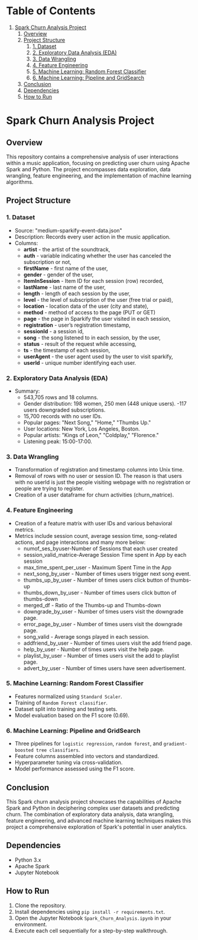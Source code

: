 # Table of Contents

1. [Spark Churn Analysis Project](#spark-churn-analysis-project)
   1. [Overview](#overview)
   2. [Project Structure](#project-structure)
      1. [1. Dataset](#1-dataset)
      2. [2. Exploratory Data Analysis (EDA)](#2-exploratory-data-analysis-eda)
      3. [3. Data Wrangling](#3-data-wrangling)
      4. [4. Feature Engineering](#4-feature-engineering)
      5. [5. Machine Learning: Random Forest Classifier](#5-machine-learning-random-forest-classifier)
      6. [6. Machine Learning: Pipeline and GridSearch](#6-machine-learning-pipeline-and-gridsearch)
   3. [Conclusion](#conclusion)
   4. [Dependencies](#dependencies)
   5. [How to Run](#how-to-run)

# Spark Churn Analysis Project

## Overview

This repository contains a comprehensive analysis of user interactions within a music application, focusing on predicting user churn using Apache Spark and Python. The project encompasses data exploration, data wrangling, feature engineering, and the implementation of machine learning algorithms.

## Project Structure

### 1. Dataset

- Source: "medium-sparkify-event-data.json"
- Description: Records every user action in the music application.
- Columns:
  -   **artist** - the artist of the soundtrack,
  -   **auth** - variable indicating whether the user has canceled the subscription or not,
  -   **firstName** - first name of the user,
  -   **gender** - gender of the user,
  -   **ItemInSession** - Item ID for each session (row) recorded,
  -   **lastName** - last name of the user,
  -   **length** - length of each session by the user,
  -   **level** - the level of subscription of the user (free trial or paid),
  -   **location** - location data of the user (city and state),
  -   **method** - method of access to the page (PUT or GET)
  -   **page** - the page in Sparkify the user visited in each session,
  -   **registration** - user’s registration timestamp,
  -   **sessionId** -  a session id,
  -   **song** - the song listened to in each session, by the user,
  -   **status** - result of the request while accessing,
  -   **ts** - the timestamp of each session,
  -   **userAgent** - the user agent used by the user to visit sparkify,
  -   **userId** - unique number identifying each user.

### 2. Exploratory Data Analysis (EDA)

- Summary:
  - 543,705 rows and 18 columns.
  - Gender distribution: 198 women, 250 men (448 unique users).
  -117 users downgraded subscriptions.
  -   15,700 records with no user IDs.
  -   Popular pages: "Next Song," "Home," "Thumbs Up."
  -   User locations: New York, Los Angeles, Boston.
  -   Popular artists: "Kings of Leon," "Coldplay," "Florence."
  -   Listening peak: 15:00-17:00.

### 3. Data Wrangling

- Transformation of registration and timestamp columns into Unix time.
- Removal of rows with no user or session ID. The reason is that users with no userId is just the people visiting webpage with no registration or people are trying to register.
- Creation of a user dataframe for churn activities (churn_matrice).

### 4. Feature Engineering

- Creation of a feature matrix with user IDs and various behavioral metrics.
- Metrics include session count, average session time, song-related actions, and page interactions and many more below:
  -   numof_ses_byuser-Number of Sessions that each user created
  -   session_valid_matrice-Average Session Time spent in App by each session
  -   max_time_spent_per_user - Maximum Spent Time in the App
  -   next_song_by_user - Number of times users trigger next song event.
  -   thumbs_up_by_user - Number of times users click button of thumbs-up
  -   thumbs_down_by_user - Number of times users click button of thumbs-down
  -   merged_df - Ratio of the Thumbs-up and Thumbs-down
  -   downgrade_by_user - Number of times users visit the downgrade page.
  -   error_page_by_user - Number of times users visit the downgrade page.
  -   song_valid - Average songs played in each session.
  -   addfriend_by_user - Number of times users visit the add friend page.
  -   help_by_user - Number of times users visit the help page.
  -   playlist_by_user - Number of times users visit the add to playlist page.
  -   advert_by_user - Number of times users have seen advertisement.

### 5. Machine Learning: Random Forest Classifier

- Features normalized using `Standard Scaler`.
- Training of `Random Forest classifier`.
- Dataset split into training and testing sets.
- Model evaluation based on the F1 score (0.69).

### 6. Machine Learning: Pipeline and GridSearch

- Three pipelines for `logistic regression`, `random forest`, and `gradient-boosted tree classifiers`.
- Feature columns assembled into vectors and standardized.
- Hyperparameter tuning via cross-validation.
- Model performance assessed using the F1 score.

## Conclusion

This Spark churn analysis project showcases the capabilities of Apache Spark and Python in deciphering complex user datasets and predicting churn. The combination of exploratory data analysis, data wrangling, feature engineering, and advanced machine learning techniques makes this project a comprehensive exploration of Spark's potential in user analytics.

## Dependencies

- Python 3.x
- Apache Spark
- Jupyter Notebook

## How to Run

1. Clone the repository.
2. Install dependencies using `pip install -r requirements.txt`.
3. Open the Jupyter Notebook `Spark_Churn_Analysis.ipynb` in your environment.
4. Execute each cell sequentially for a step-by-step walkthrough.
